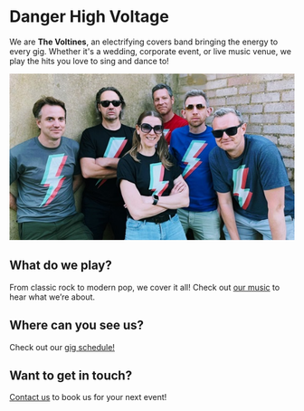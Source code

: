 # Danger High Voltage 

We are **The Voltines**, an electrifying covers band bringing the energy to every gig. Whether it's a wedding, corporate event, or live music venue, we play the hits you love to sing and dance to!

![The Voltines Band Photo](img/band-greenway.jpg)

## What do we play?

From classic rock to modern pop, we cover it all! Check out [our music](music.html) to hear what we’re about.

## Where can you see us?

Check out our  [gig schedule!](gigs.html)

## Want to get in touch?

[Contact us](contact.html) to book us for your next event!
